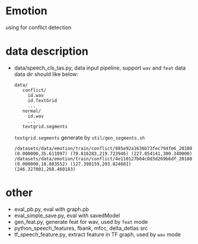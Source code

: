 # Emotion

using for conflict detection

# data description 

- data/speech_cls_tas.py, data input pipeline, support `wav` and `feat` data 
  data dir should like below:
  ```text
  data/
     conflict/
       id.wav
       id.TextGrid
       ...
     normal/
       id.wav
       ...
     textgrid.segments
  ```

  `textgrid.segments` generate by `util/gen_segments.sh`
  ```text
  /datasets/data/emotion/train/conflict/985e92a1636b73fec794fe6_20180907.wav (0.000000,35.611097) (79.816283,219.723946) (227.054141,300.340000)
  /datasets/data/emotion/train/conflict/4e110127b04c0d3d269b6df_20180907.wav (0.000000,18.883552) (127.398159,203.824681) (246.327001,268.460183)
  ```

# other

- eval_pb.py, eval with graph.pb
- eval_simple_save.py, eval with savedModel
- gen_feat.py, generate feat for wav, used by `feat` mode
- python_speech_features, fbank, mfcc, delta_detlas src
- tf_speech_feature.py, extract feature in TF graph, used by `wav` mode
